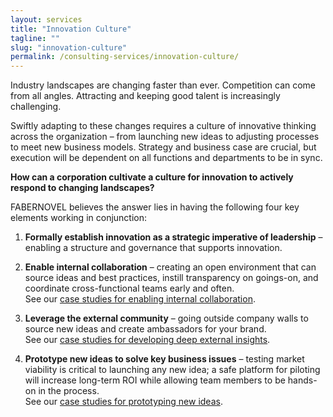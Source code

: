 ```yaml
---
layout: services
title: "Innovation Culture"
tagline: ""
slug: "innovation-culture"
permalink: /consulting-services/innovation-culture/
---
```


Industry landscapes are changing faster than ever. Competition can come from all angles. Attracting and keeping good talent is increasingly challenging. 

Swiftly adapting to these changes requires a culture of innovative thinking across the organization – from launching new ideas to adjusting processes to meet new business models. Strategy and business case are crucial, but execution will be dependent on all functions and departments to be in sync. 

**How can a corporation cultivate a culture for innovation to actively respond to changing landscapes?**

FABERNOVEL believes the answer lies in having the following four key elements working in conjunction: 

1. **Formally establish innovation as a strategic imperative of leadership** – enabling a structure and governance that supports innovation.

2. **Enable internal collaboration** – creating an open environment that can source ideas and best practices, instill transparency on goings-on, and coordinate cross-functional teams early and often.  
  See our [case studies for enabling internal collaboration](#). 

3. **Leverage the external community** – going outside company walls to source new ideas and create ambassadors for your brand.  
  See our [case studies for developing deep external insights](#).

4. **Prototype new ideas to solve key business issues** – testing market viability is critical to launching any new idea; a safe platform for piloting will increase long-term ROI while allowing team members to be hands-on in the process.  
  See our [case studies for prototyping new ideas](#). 


